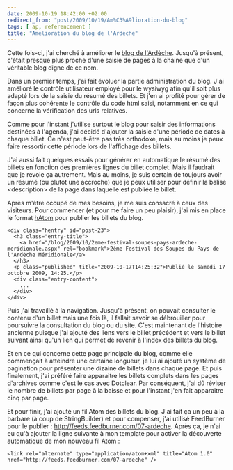 ```yaml
---
date: 2009-10-19 18:42:00 +02:00
redirect_from: "post/2009/10/19/Am%C3%A9lioration-du-blog"
tags: [ ap, referencement ]
title: "Amélioration du blog de l'Ardèche"
---
```


Cette fois-ci, j'ai cherché à améliorer le [blog de l'Ardèche](http://07-ardeche.com/blog.aspx). Jusqu'à
présent, c'était presque plus proche d'une saisie de pages à la chaine que d'un
véritable blog digne de ce nom.

Dans un premier temps, j'ai fait évoluer la partie administration du blog.
J'ai amélioré le contrôle utilisateur employé pour le wysiwyg afin qu'il soit
plus adapté lors de la saisie du résumé des billets. Et j'en ai profité pour
gérer de façon plus cohérente le contrôle du code html saisi, notamment en ce
qui concerne la vérification des urls relatives.

Comme pour l'instant j'utilise surtout le blog pour saisir des informations
destinées à l'agenda, j'ai décidé d'ajouter la saisie d'une période de dates à
chaque billet. Ce n'est peut-être pas très orthodoxe, mais au moins je peux
faire ressortir cette période lors de l'affichage des billets.

J'ai aussi fait quelques essais pour générer en automatique le résumé des
billets en fonction des premières lignes du billet complet. Mais il faudrait
que je revoie ça autrement. Mais au moins, je suis certain de toujours avoir un
résumé (ou plutôt une accroche) que je peux utiliser pour définir la balise
&lt;description&gt; de la page dans laquelle est publiée le billet.

Après m'être occupé de mes besoins, je me suis consacré à ceux des
visiteurs. Pour commencer (et pour me faire un peu plaisir), j'ai mis en place
le format [hAtom](http://microformats.org/wiki/hatom-fr) pour publier les billets du blog.

```
<div class="hentry" id="post-23">
  <h3 class="entry-title">
    <a href="/blog/2009/10/2eme-festival-soupes-pays-ardeche-meridionale.aspx" rel="bookmark">2ème Festival des Soupes du Pays de l'Ardèche Méridionale</a>
  </h3>
  <p class="published" title="2009-10-17T14:25:32">Publié le samedi 17 octobre 2009, 14:25.</p>
  <div class="entry-content">
    ...
  </div>
</div>
```

Puis j'ai travaillé à la navigation. Jusqu'à présent, on pouvait consulter
le contenu d'un billet mais une fois là, il fallait savoir se débrouiller pour
poursuivre la consultation du blog ou du site. C'est maintenant de l'histoire
ancienne puisque j'ai ajouté des liens vers le billet précédent et vers le
billet suivant ainsi qu'un lien qui permet de revenir à l'index des billets du
blog.

Et en ce qui concerne cette page principale du blog, comme elle commençait à
atteindre une certaine longueur, je lui ai ajouté un système de pagination pour
présenter une dizaine de billets dans chaque page. Et puis finalement, j'ai
préféré faire apparaitre les billets complets dans les pages d'archives comme
c'est le cas avec Dotclear. Par conséquent, j'ai dû réviser le nombre de
billets par page à la baisse et pour l'instant j'en fait apparaitre cinq par
page.

Et pour finir, j'ai ajouté un fil Atom des billets du blog. J'ai fait ça un
peu à la barbare (à coup de StringBuilder) et pour compenser, j'ai utilisé
FeedBurner pour le publier : <http://feeds.feedburner.com/07-ardeche>. Après ça, je n'ai eu qu'à
ajouter la ligne suivante à mon template pour activer la découverte automatique
de mon nouveau fil Atom :

```
<link rel="alternate" type="application/atom+xml" title="Atom 1.0" href="http://feeds.feedburner.com/07-ardeche" />
```
